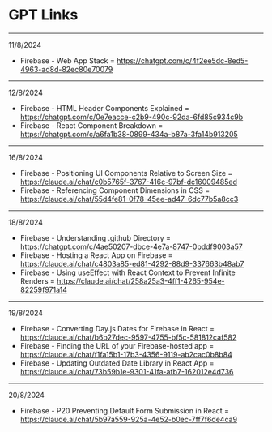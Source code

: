 # GPT Links
---
11/8/2024
- Firebase - Web App Stack = https://chatgpt.com/c/4f2ee5dc-8ed5-4963-ad8d-82ec80e70079
---
12/8/2024
- Firebase - HTML Header Components Explained = https://chatgpt.com/c/0e7eacce-c2b9-490c-92da-6fd85c934c9b
- Firebase - React Component Breakdown = https://chatgpt.com/c/a6fa1b38-0899-434a-b87a-3fa14b913205
---
16/8/2024
- Firebase - Positioning UI Components Relative to Screen Size = https://claude.ai/chat/c0b5765f-3767-416c-97bf-dc16009485ed
- Firebase - Referencing Component Dimensions in CSS = https://claude.ai/chat/55d4fe81-0f78-45ee-ad47-6dc77b5a8cc3
---
18/8/2024
- Firebase - Understanding .github Directory = https://chatgpt.com/c/4ae50207-dbce-4e7a-8747-0bddf9003a57
- Firebase - Hosting a React App on Firebase = https://claude.ai/chat/c4803a85-ed81-4292-88d9-337663b48ab7
- Firebase - Using useEffect with React Context to Prevent Infinite Renders = https://claude.ai/chat/258a25a3-4ff1-4265-954e-82259f971a14
---
19/8/2024
- Firebase - Converting Day.js Dates for Firebase in React = https://claude.ai/chat/b6b27dec-9597-4755-bf5c-581812caf582
- Firebase - Finding the URL of your Firebase-hosted app = https://claude.ai/chat/f1fa15b1-17b3-4356-9119-ab2cac0b8b84
- Firebase - Updating Outdated Date Library in React App = https://claude.ai/chat/73b59b1e-9301-41fa-afb7-162012e4d736
---
20/8/2024
- Firebase - P20 Preventing Default Form Submission in React = https://claude.ai/chat/5b97a559-925a-4e52-b0ec-7ff7f6de4ca9